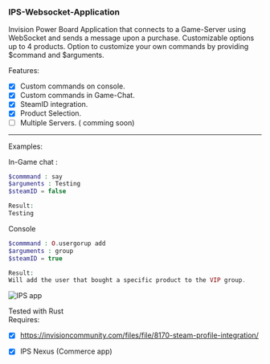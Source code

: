 ### IPS-Websocket-Application
Invision Power Board Application that connects to a Game-Server using WebSocket and sends a message upon a purchase.
Customizable options up to 4 products.
Option to customize your own commands by providing $command and $arguments.


Features:  
- [x] Custom commands on console.  
- [x] Custom commands in Game-Chat.  
- [x] SteamID integration.  
- [x] Product Selection.  
- [ ] Multiple Servers. ( comming soon) 

---

Examples:  

In-Game chat :
```php
$commmand : say
$arguments : Testing
$steamID = false

Result:
Testing
```

Console
```php
$commmand : O.usergorup add
$arguments : group
$steamID = true

Result:
Will add the user that bought a specific product to the VIP group.
```
<img src="https://i.imgur.com/xXoamOX.png" alt="IPS app">

Tested with Rust  
Requires:  
- [x] https://invisioncommunity.com/files/file/8170-steam-profile-integration/  
- [x] IPS Nexus (Commerce app)  

